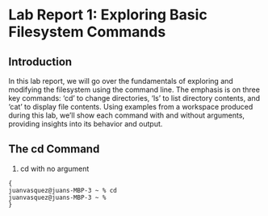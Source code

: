 # Lab Report 1: Exploring Basic Filesystem Commands
## Introduction
In this lab report, we will go over the fundamentals of exploring and modifying the filesystem using the command line. The emphasis is on three key commands: ‘cd’ to change directories, ‘ls’ to list directory contents, and ‘cat’ to display file contents. Using examples from a workspace produced during this lab, we’ll show each command with and without arguments, providing insights into its behavior and output.
## The cd Command
1. cd with no argument
```
{
juanvasquez@juans-MBP-3 ~ % cd
juanvasquez@juans-MBP-3 ~ %
}
```
